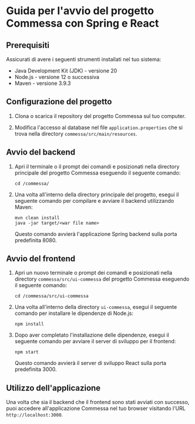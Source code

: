 # Guida per l'avvio del progetto Commessa con Spring e React

## Prerequisiti
Assicurati di avere i seguenti strumenti installati nel tuo sistema:

- Java Development Kit (JDK) - versione 20
- Node.js - versione 12 o successiva
- Maven - versione 3.9.3

## Configurazione del progetto

1. Clona o scarica il repository del progetto Commessa sul tuo computer.

2. Modifica l'accesso al database nel file `application.properties` che si trova nella directory `commessa/src/main/resources`.

## Avvio del backend

1. Apri il terminale o il prompt dei comandi e posizionati nella directory principale del progetto Commessa eseguendo il seguente comando:
   ```
   cd /commessa/
   ```

2. Una volta all'interno della directory principale del progetto, esegui il seguente comando per compilare e avviare il backend utilizzando Maven:
   ```
   mvn clean install
   java -jar target/<war file name>
   ```
   Questo comando avvierà l'applicazione Spring backend sulla porta predefinita 8080.

## Avvio del frontend

1. Apri un nuovo terminale o prompt dei comandi e posizionati nella directory `commessa/src/ui-commessa` del progetto Commessa eseguendo il seguente comando:
   ```
   cd /commessa/src/ui-commessa
   ```

2. Una volta all'interno della directory `ui-commessa`, esegui il seguente comando per installare le dipendenze di Node.js:
   ```
   npm install
   ```

3. Dopo aver completato l'installazione delle dipendenze, esegui il seguente comando per avviare il server di sviluppo per il frontend:
   ```
   npm start
   ```
   Questo comando avvierà il server di sviluppo React sulla porta predefinita 3000.

## Utilizzo dell'applicazione

Una volta che sia il backend che il frontend sono stati avviati con successo, puoi accedere all'applicazione Commessa nel tuo browser visitando l'URL `http://localhost:3000`.
